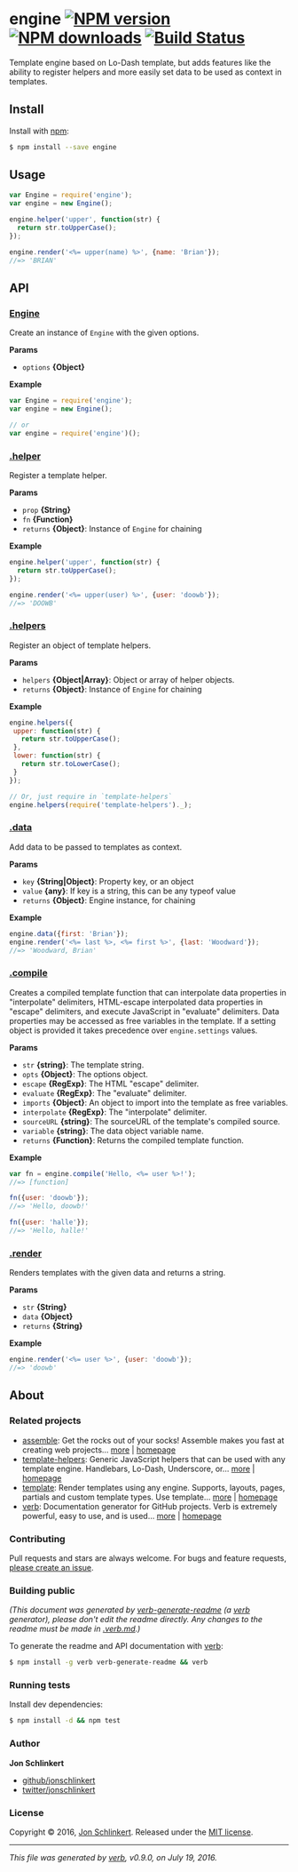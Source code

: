 # engine [![NPM version](https://img.shields.io/npm/v/engine.svg?style=flat)](https://www.npmjs.com/package/engine) [![NPM downloads](https://img.shields.io/npm/dm/engine.svg?style=flat)](https://npmjs.org/package/engine) [![Build Status](https://img.shields.io/travis/jonschlinkert/engine.svg?style=flat)](https://travis-ci.org/jonschlinkert/engine)

Template engine based on Lo-Dash template, but adds features like the ability to register helpers and more easily set data to be used as context in templates.

## Install

Install with [npm](https://www.npmjs.com/):

```sh
$ npm install --save engine
```

## Usage

```js
var Engine = require('engine');
var engine = new Engine();

engine.helper('upper', function(str) {
  return str.toUpperCase();
});

engine.render('<%= upper(name) %>', {name: 'Brian'});
//=> 'BRIAN'
```

## API

### [Engine](index.js#L28)

Create an instance of `Engine` with the given options.

**Params**

* `options` **{Object}**

**Example**

```js
var Engine = require('engine');
var engine = new Engine();

// or
var engine = require('engine')();
```

### [.helper](index.js#L82)

Register a template helper.

**Params**

* `prop` **{String}**
* `fn` **{Function}**
* `returns` **{Object}**: Instance of `Engine` for chaining

**Example**

```js
engine.helper('upper', function(str) {
  return str.toUpperCase();
});

engine.render('<%= upper(user) %>', {user: 'doowb'});
//=> 'DOOWB'
```

### [.helpers](index.js#L112)

Register an object of template helpers.

**Params**

* `helpers` **{Object|Array}**: Object or array of helper objects.
* `returns` **{Object}**: Instance of `Engine` for chaining

**Example**

```js
engine.helpers({
 upper: function(str) {
   return str.toUpperCase();
 },
 lower: function(str) {
   return str.toLowerCase();
 }
});

// Or, just require in `template-helpers`
engine.helpers(require('template-helpers')._);
```

### [.data](index.js#L131)

Add data to be passed to templates as context.

**Params**

* `key` **{String|Object}**: Property key, or an object
* `value` **{any}**: If key is a string, this can be any typeof value
* `returns` **{Object}**: Engine instance, for chaining

**Example**

```js
engine.data({first: 'Brian'});
engine.render('<%= last %>, <%= first %>', {last: 'Woodward'});
//=> 'Woodward, Brian'
```

### [.compile](index.js#L200)

Creates a compiled template function that can interpolate data properties in "interpolate" delimiters, HTML-escape interpolated data properties in "escape" delimiters, and execute JavaScript in "evaluate" delimiters. Data properties may be accessed as free variables in the template. If a setting object is provided it takes precedence over `engine.settings` values.

**Params**

* `str` **{string}**: The template string.
* `opts` **{Object}**: The options object.
* `escape` **{RegExp}**: The HTML "escape" delimiter.
* `evaluate` **{RegExp}**: The "evaluate" delimiter.
* `imports` **{Object}**: An object to import into the template as free variables.
* `interpolate` **{RegExp}**: The "interpolate" delimiter.
* `sourceURL` **{string}**: The sourceURL of the template's compiled source.
* `variable` **{string}**: The data object variable name.
* `returns` **{Function}**: Returns the compiled template function.

**Example**

```js
var fn = engine.compile('Hello, <%= user %>!');
//=> [function]

fn({user: 'doowb'});
//=> 'Hello, doowb!'

fn({user: 'halle'});
//=> 'Hello, halle!'
```

### [.render](index.js#L317)

Renders templates with the given data and returns a string.

**Params**

* `str` **{String}**
* `data` **{Object}**
* `returns` **{String}**

**Example**

```js
engine.render('<%= user %>', {user: 'doowb'});
//=> 'doowb'
```

## About

### Related projects

* [assemble](https://www.npmjs.com/package/assemble): Get the rocks out of your socks! Assemble makes you fast at creating web projects… [more](https://github.com/assemble/assemble) | [homepage](https://github.com/assemble/assemble "Get the rocks out of your socks! Assemble makes you fast at creating web projects. Assemble is used by thousands of projects for rapid prototyping, creating themes, scaffolds, boilerplates, e-books, UI components, API documentation, blogs, building websit")
* [template-helpers](https://www.npmjs.com/package/template-helpers): Generic JavaScript helpers that can be used with any template engine. Handlebars, Lo-Dash, Underscore, or… [more](https://github.com/jonschlinkert/template-helpers) | [homepage](https://github.com/jonschlinkert/template-helpers "Generic JavaScript helpers that can be used with any template engine. Handlebars, Lo-Dash, Underscore, or any engine that supports helper functions.")
* [template](https://www.npmjs.com/package/template): Render templates using any engine. Supports, layouts, pages, partials and custom template types. Use template… [more](https://github.com/jonschlinkert/template) | [homepage](https://github.com/jonschlinkert/template "Render templates using any engine. Supports, layouts, pages, partials and custom template types. Use template helpers, middleware, routes, loaders, and lots more. Powers assemble, verb and other node.js apps.")
* [verb](https://www.npmjs.com/package/verb): Documentation generator for GitHub projects. Verb is extremely powerful, easy to use, and is used… [more](https://github.com/verbose/verb) | [homepage](https://github.com/verbose/verb "Documentation generator for GitHub projects. Verb is extremely powerful, easy to use, and is used on hundreds of projects of all sizes to generate everything from API public to readmes.")

### Contributing

Pull requests and stars are always welcome. For bugs and feature requests, [please create an issue](../../issues/new).

### Building public

_(This document was generated by [verb-generate-readme](https://github.com/verbose/verb-generate-readme) (a [verb](https://github.com/verbose/verb) generator), please don't edit the readme directly. Any changes to the readme must be made in [.verb.md](.verb.md).)_

To generate the readme and API documentation with [verb](https://github.com/verbose/verb):

```sh
$ npm install -g verb verb-generate-readme && verb
```

### Running tests

Install dev dependencies:

```sh
$ npm install -d && npm test
```

### Author

**Jon Schlinkert**

* [github/jonschlinkert](https://github.com/jonschlinkert)
* [twitter/jonschlinkert](http://twitter.com/jonschlinkert)

### License

Copyright © 2016, [Jon Schlinkert](https://github.com/jonschlinkert).
Released under the [MIT license](https://github.com/jonschlinkert/engine/blob/master/LICENSE).

***

_This file was generated by [verb](https://github.com/verbose/verb), v0.9.0, on July 19, 2016._
